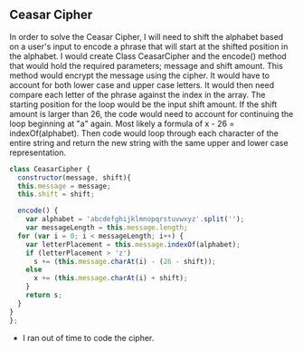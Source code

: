 ## Ceasar Cipher

In order to solve the Ceasar Cipher, I will need to shift the alphabet based on a user's input to encode a phrase that will start at the shifted position in the alphabet. I would create Class CeasarCipher  and the encode() method that would hold the required parameters; message and shift amount. This method would encrypt the message using the cipher. It would have to account for both lower case and upper case letters. It would then need compare each letter of the phrase against the index in the array. The starting position for the loop would be the input shift amount.  If the shift amount is larger than 26, the code would need to account for continuing the loop beginning at "a" again. Most likely a formula of x - 26 = indexOf(alphabet).  Then code would loop through each character of the entire string and return the new string with the same upper and lower case representation.

```javascript
class CeasarCipher {
  constructor(message, shift){
  this.message = message;
  this.shift = shift;

  encode() {
    var alphabet = 'abcdefghijklmnopqrstuvwxyz'.split('');
    var messageLength = this.message.length;
  for (var i = 0; i < messageLength; i++) {
    var letterPlacement = this.message.indexOf(alphabet);
    if (letterPlacement > 'z')
      s += (this.message.charAt(i) - (26 - shift));
    else
      x += (this.message.charAt(i) + shift);
    }
    return s;
  }
}
};
```

- I ran out of time to code the cipher.
